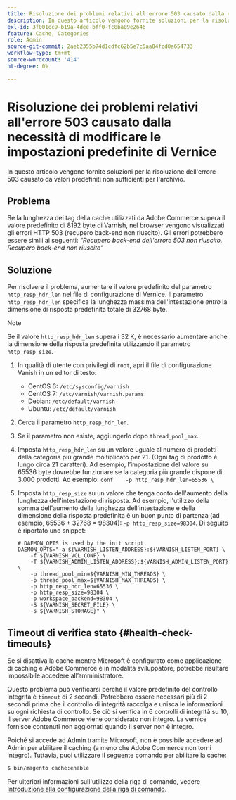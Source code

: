 ```yaml
---
title: Risoluzione dei problemi relativi all'errore 503 causato dalla necessità di modificare le impostazioni predefinite di Vernice
description: In questo articolo vengono fornite soluzioni per la risoluzione dell'errore 503 causato da valori predefiniti non sufficienti per l'archivio.
exl-id: 3f001cc9-b19a-4dee-bff0-fc8ba89e2646
feature: Cache, Categories
role: Admin
source-git-commit: 2aeb2355b74d1cdfc62b5e7c5aa04fcd0a654733
workflow-type: tm+mt
source-wordcount: '414'
ht-degree: 0%

---
```


# Risoluzione dei problemi relativi all&#39;errore 503 causato dalla necessità di modificare le impostazioni predefinite di Vernice

In questo articolo vengono fornite soluzioni per la risoluzione dell&#39;errore 503 causato da valori predefiniti non sufficienti per l&#39;archivio.

## Problema

Se la lunghezza dei tag della cache utilizzati da Adobe Commerce supera il valore predefinito di 8192 byte di Varnish, nel browser vengono visualizzati gli errori HTTP 503 (recupero back-end non riuscito). Gli errori potrebbero essere simili ai seguenti: *&quot;Recupero back-end dell&#39;errore 503 non riuscito. Recupero back-end non riuscito&quot;*

## Soluzione

Per risolvere il problema, aumentare il valore predefinito del parametro `http_resp_hdr_len` nel file di configurazione di Vernice. Il parametro `http_resp_hdr_len` specifica la lunghezza massima dell&#39;intestazione *entro* la dimensione di risposta predefinita totale di 32768 byte.

>[!NOTE]
>
>Se il valore `http_resp_hdr_len` supera i 32 K, è necessario aumentare anche la dimensione della risposta predefinita utilizzando il parametro `http_resp_size`.

1. In qualità di utente con privilegi di `root`, apri il file di configurazione Vanish in un editor di testo:
   * CentOS 6: `/etc/sysconfig/varnish`
   * CentOS 7: `/etc/varnish/varnish.params`
   * Debian: `/etc/default/varnish`
   * Ubuntu: `/etc/default/varnish`
1. Cerca il parametro `http_resp_hdr_len`.
1. Se il parametro non esiste, aggiungerlo dopo `thread_pool_max`.
1. Imposta `http_resp_hdr_len` su un valore uguale al numero di prodotti della categoria più grande moltiplicato per 21. (Ogni tag di prodotto è lungo circa 21 caratteri).    Ad esempio, l’impostazione del valore su 65536 byte dovrebbe funzionare se la categoria più grande dispone di 3.000 prodotti.    Ad esempio:    ```conf    -p http_resp_hdr_len=65536 \    ```
1. Imposta `http_resp_size` su un valore che tenga conto dell&#39;aumento della lunghezza dell&#39;intestazione di risposta.    Ad esempio, l&#39;utilizzo della somma dell&#39;aumento della lunghezza dell&#39;intestazione e della dimensione della risposta predefinita è un buon punto di partenza (ad esempio, 65536 + 32768 = 98304): `-p http_resp_size=98304`. Di seguito è riportato uno snippet:

   ```
   # DAEMON_OPTS is used by the init script.
   DAEMON_OPTS="-a ${VARNISH_LISTEN_ADDRESS}:${VARNISH_LISTEN_PORT} \
       -f ${VARNISH_VCL_CONF} \
       -T ${VARNISH_ADMIN_LISTEN_ADDRESS}:${VARNISH_ADMIN_LISTEN_PORT} \
       -p thread_pool_min=${VARNISH_MIN_THREADS} \
       -p thread_pool_max=${VARNISH_MAX_THREADS} \
       -p http_resp_hdr_len=65536 \
       -p http_resp_size=98304 \
       -p workspace_backend=98304 \
       -S ${VARNISH_SECRET_FILE} \
       -s ${VARNISH_STORAGE}" \
   ```

## Timeout di verifica stato {#health-check-timeouts}

Se si disattiva la cache mentre Microsoft è configurato come applicazione di caching e Adobe Commerce è in modalità sviluppatore, potrebbe risultare impossibile accedere all’amministratore.

Questo problema può verificarsi perché il valore predefinito del controllo integrità è `timeout` di 2 secondi. Potrebbero essere necessari più di 2 secondi prima che il controllo di integrità raccolga e unisca le informazioni su ogni richiesta di controllo. Se ciò si verifica in 6 controlli di integrità su 10, il server Adobe Commerce viene considerato non integro. La vernice fornisce contenuti non aggiornati quando il server non è integro.

Poiché si accede ad Admin tramite Microsoft, non è possibile accedere ad Admin per abilitare il caching (a meno che Adobe Commerce non torni integro). Tuttavia, puoi utilizzare il seguente comando per abilitare la cache:

```bash
$ bin/magento cache:enable
```

Per ulteriori informazioni sull&#39;utilizzo della riga di comando, vedere [Introduzione alla configurazione della riga di comando](https://experienceleague.adobe.com/en/docs/commerce-operations/configuration-guide/cli/config-cli).
